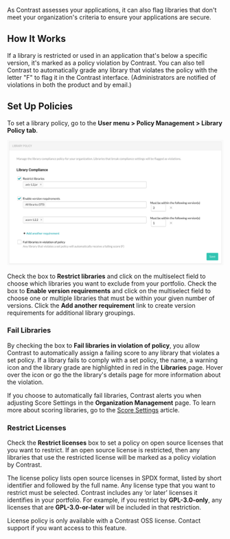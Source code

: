 <!--
title: "Library Policy"
description: "Overview of library policy"
tags: "Admin library policy management"
-->


As Contrast assesses your applications, it can also flag libraries that don't meet your organization's criteria to ensure your applications are secure.

## How It Works 

If a library is restricted or used in an application that's below a specific version, it's marked as a policy violation by Contrast. You can also tell Contrast to automatically grade any library that violates the policy with the letter "F" to flag it in the Contrast interface. (Administrators are notified of violations in both the product and by email.)

## Set Up Policies

To set a library policy, go to the **User menu > Policy Management > Library Policy tab**. 

<a href="assets/images/Library-policy.png" rel="lightbox" title="Security Controls grid"><img class="thumbnail" src="assets/images/Library-policy.png"/></a>

Check the box to **Restrict libraries** and click on the multiselect field to choose which libraries you want to exclude from your portfolio. Check the box to **Enable version requirements** and click on the multiselect field to choose one or multiple libraries that must be within your given number of versions. Click the **Add another requirement** link to create version requirements for additional library groupings. 

### Fail Libraries 

By checking the box to **Fail libraries in violation of policy**, you allow Contrast to automatically assign a failing score to any library that violates a set policy. If a library fails to comply with a set policy, the name, a warning icon and the library grade are highlighted in red in the **Libraries** page. Hover over the icon or go the the library's details page for more information about the violation. 

If you choose to automatically fail libraries, Contrast alerts you when adjusting Score Settings in the **Organization Management** page. To learn more about scoring libraries, go to the [Score Settings](admin-orgsettings.html#score-settings) article. 

### Restrict Licenses

Check the **Restrict licenses** box to set a policy on open source licenses that you want to restrict. If an open source license is restricted, then any libraries that use the restricted license will be marked as a policy violation by Contrast.

The license policy lists open source licenses in SPDX format, listed by short identifier and followed by the full name. Any license type that you want to restrict must be selected. Contrast includes any ‘or later’ licenses it identifies in your portfolio. For example, if you restrict by **GPL-3.0-only**, any licenses that are **GPL-3.0-or-later** will be included in that restriction.

<!-- screenshot -->

License policy is only available with a Contrast OSS license. Contact support if you want access to this feature.
